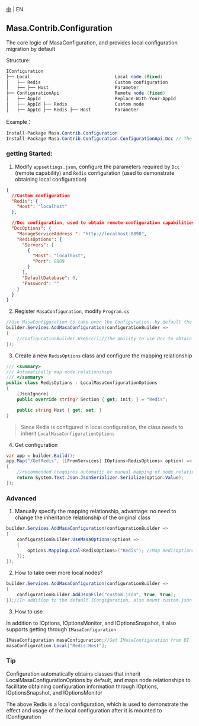 [中](README.zh-CN.md) | EN

## Masa.Contrib.Configuration

The core logic of MasaConfiguration, and provides local configuration migration by default

Structure:

```c#
IConfiguration
├── Local                                Local node (fixed)
│   ├── Redis                            Custom configuration
│   ├── ├── Host                         Parameter
├── ConfigurationApi                     Remote node (fixed)
│   ├── AppId                            Replace-With-Your-AppId
│   ├── AppId ├── Redis                  Custom node
│   ├── AppId ├── Redis ├── Host         Parameter
```

Example：


``` C#
Install-Package Masa.Contrib.Configuration
Install-Package Masa.Contrib.Configuration.ConfigurationApi.Dcc // The ability of remote configuration is provided by Dcc, and other remote configuration providers can be replaced as needed (not required)
```

### getting Started:

1. Modify `appsettings.json`, configure the parameters required by `Dcc` (remote capability) and `Redis` configuration (used to demonstrate obtaining local configuration)

``` json
{
  //Custom configuration
  "Redis": {
    "Host": "localhost"
  },

  //Dcc configuration, used to obtain remote configuration capabilities (not required)
  "DccOptions": {
    "ManageServiceAddress ": "http://localhost:8890",
    "RedisOptions": {
      "Servers": [
        {
          "Host": "localhost",
          "Port": 8889
        }
      ],
      "DefaultDatabase": 0,
      "Password": ""
    }
  }
}
```

2. Register `MasaConfiguration`, modify `Program.cs`

``` c#
//Use MasaConfiguration to take over the Configuration, by default the current Configuration will be mounted under the Local node
builder.Services.AddMasaConfiguration(configurationBuilder =>
{
    //configurationBuilder.UseDcc();//The ability to use Dcc to obtain remote configuration, provided by Masa.Contrib.Configuration.ConfigurationApi.Dcc (not required)
});
```

3. Create a new `RedisOptions` class and configure the mapping relationship

``` c#
/// <summary>
/// Automatically map node relationships
/// </summary>
public class RedisOptions : LocalMasaConfigurationOptions
{
    [JsonIgnore]
    public override string? Section { get; init; } = "Redis";

    public string Host { get; set; }
}
```

> Since Redis is configured in local configuration, the class needs to inherit `LocalMasaConfigurationOptions`

4. Get configuration

``` C#
var app = builder.Build();
app.Map("/GetRedis", ([FromServices] IOptions<RedisOptions> option) =>
{
    //recommended (requires automatic or manual mapping of node relationships before it can be used)
    return System.Text.Json.JsonSerializer.Serialize(option.Value);
});
```

### Advanced

1. Manually specify the mapping relationship, advantage: no need to change the inheritance relationship of the original class

``` C#
builder.Services.AddMasaConfiguration(configurationBuilder =>
{
    configurationBuilder.UseMasaOptions(options =>
    {
        options.MappingLocal<RedisOptions>("Redis"); //Map RedisOptions binding to Local:Redis node
    });
});
```

2. How to take over more local nodes?

``` c#
builder.Services.AddMasaConfiguration(configurationBuilder =>
{
    configurationBuilder.AddJsonFile("custom.json", true, true);
});//In addition to the default ICongiguration, also mount custom.json into the new Configuration
```

3. How to use

In addition to IOptions, IOptionsMonitor, and IOptionsSnapshot, it also supports getting through `IMasaConfiguration`

``` c#
IMasaConfiguration masaConfiguration;//Get IMasaConfiguration from DI
masaConfiguration.Local["Redis:Host"];
```

### Tip

Configuration automatically obtains classes that inherit LocalMasaConfigurationOptions by default, and maps node relationships to facilitate obtaining configuration information through IOptions, IOptionsSnapshot, and IOptionsMonitor

The above Redis is a local configuration, which is used to demonstrate the effect and usage of the local configuration after it is mounted to IConfiguration